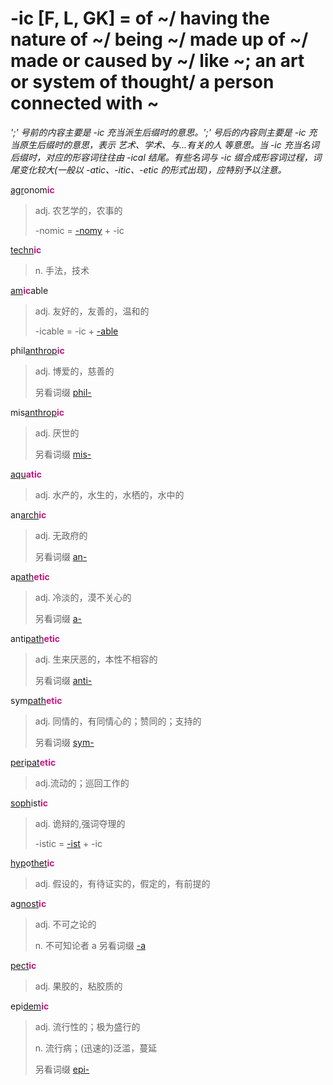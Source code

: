 # -ic [F, L, GK] = of ~/ having the nature of ~/ being ~/ made up of ~/ made or caused by ~/ like ~; an art or system of thought/ a person connected with ~

*';' 号前的内容主要是 -ic 充当派生后缀时的意思。';' 号后的内容则主要是 -ic 充当原生后缀时的意思，表示 艺术、学术、与...有关的人 等意思。当 -ic 充当名词后缀时，对应的形容词往往由 -ical 结尾。有些名词与 -ic 缀合成形容词过程，词尾变化较大(一般以 -atic、-itic、-etic 的形式出现)，应特别予以注意。*

[agr](_agr_.md)onom<b style="color: #C71585;">ic</b>
> adj. 农艺学的，农事的
>
> -nomic = [-nomy](-nomy.md) + -ic

[techn](_techn_.md)<b style="color: #C71585;">ic</b>
> n. 手法，技术

[am](_am_.md)<b style="color: #C71585;">ic</b>able
> adj. 友好的，友善的，温和的
>
> -icable = -ic + [-able](-able.md)

phil[anthrop](_anthrop_.md)<b style="color: #C71585;">ic</b>
> adj. 博爱的，慈善的
>
> 另看词缀 [phil-](phil-.md)

mis[anthrop](_anthrop_.md)<b style="color: #C71585;">ic</b>
> adj. 厌世的
>
> 另看词缀 [mis-](mis-.md)

[aqu](_aqu_.md)<b style="color: #C71585;">atic</b>
> adj. 水产的，水生的，水栖的，水中的

an[arch](_arch_.md)<b style="color: #C71585;">ic</b>
> adj. 无政府的
>
> 另看词缀 [an-](a-.2.md)

a[path](_pat_.2.md)<b style="color: #C71585;">etic</b>
> adj. 冷淡的，漠不关心的
>
> 另看词缀 [a-](a-.2.md)

anti[path](_pat_.2.md)<b style="color: #C71585;">etic</b>
> adj. 生来厌恶的，本性不相容的
>
> 另看词缀 [anti-](anti-.md)

sym[path](_pat_.2.md)<b style="color: #C71585;">etic</b>
> adj. 同情的，有同情心的；赞同的；支持的
>
> 另看词缀 [sym-](sym-.md)

[per](per-.md)i[pat](_pat_.1.md)<b style="color: #C71585;">etic</b>
> adj.流动的；巡回工作的

[soph](_soph_.md)ist<b style="color: #C71585;">ic</b>
> adj. 诡辩的,强词夺理的
>
> -istic = [-ist](-ist.md) + -ic

[hyp](hyp-.md)o[thet](_thet_.md)<b style="color: #C71585;">ic</b>
> adj. 假设的，有待证实的，假定的，有前提的

a[gnost](_gn_.md)<b style="color: #C71585;">ic</b>
> adj. 不可之论的
>
> n. 不可知论者
>a
> 另看词缀 [-a](a-.2.md)

[pect](_pact_.md)<b style="color: #C71585;">ic</b>
> adj. 果胶的，粘胶质的

epi[dem](_dem_.md)<b style="color: #C71585;">ic</b>
> adj. 流行性的；极为盛行的
>
> n. 流行病；(迅速的)泛滥，蔓延
>
> 另看词缀 [epi-](epi-.md)